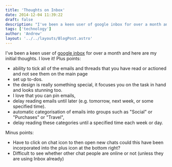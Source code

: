 ```yaml
---
title: 'Thoughts on Inbox'
date: 2014-12-04 11:39:22
draft: false
description: "I've been a keen user of google inbox for over a month and here are my initial thoughts."
tags: ['technology']
author: 'Andrew'
layout: '../../layouts/BlogPost.astro'
---
```


I've been a keen user of [google inbox](https://inbox.google.com) for over a month and here are my initial thoughts. I love it! Plus points:

*   ability to tick all of the emails and threads that you have read or actioned and not see them on the main page
*   set up to-dos.
*   the design is really something special, it focuses you on the task in hand and looks stunning too.
*   I love that you can pin emails,
*   delay reading emails until later (e.g. tomorrow, next week, or some specified time).
*   automatic categorisation of emails into groups such as "Social" or "Purchases" or "Travel",
*   delay reading these categories until a specified time each week or day.

Minus points:

*   Have to click on chat icon to then open new chats could this have been incorporated into the plus icon at the bottom right?
*   Difficult to see whether other chat people are online or not (unless they are using Inbox already)
